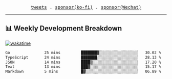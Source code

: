 <p align="center">
  <samp>
    <a href="https://twitter.com/everfu8">tweets</a> .
    <a href="https://ko-fi.com/everfu">sponsor(ko-fi)</a> . 
    <a href="https://s3.qjqq.cn/47/663742bac8e52.webp!color">sponsor(Wechat)</a>
  </samp>
</p>

---

## 📊 Weekly Development Breakdown

[![wakatime](https://wakatime.com/badge/user/0fcef314-a9cd-4509-9880-5cdb2158a775.svg)](https://wakatime.com/@0fcef314-a9cd-4509-9880-5cdb2158a775)

<!--START_SECTION:waka-->

```txt
Go               25 mins         ███████▓░░░░░░░░░░░░░░░░░   30.02 %
TypeScript       24 mins         ███████░░░░░░░░░░░░░░░░░░   28.13 %
JSON             14 mins         ████▒░░░░░░░░░░░░░░░░░░░░   17.20 %
Text             13 mins         ███▓░░░░░░░░░░░░░░░░░░░░░   15.17 %
Markdown         5 mins          █▓░░░░░░░░░░░░░░░░░░░░░░░   06.89 %
```

<!--END_SECTION:waka-->